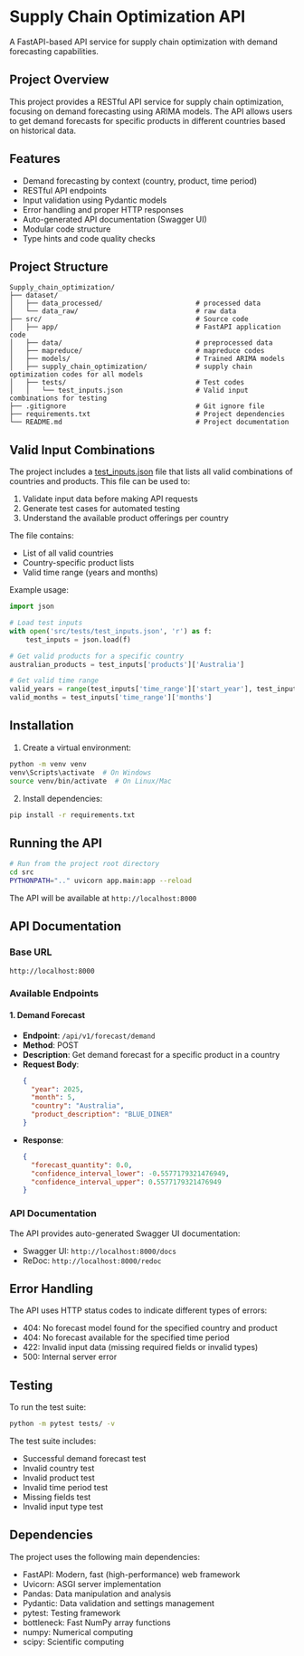 # Supply Chain Optimization API

A FastAPI-based API service for supply chain optimization with demand forecasting capabilities.

## Project Overview

This project provides a RESTful API service for supply chain optimization, focusing on demand forecasting using ARIMA models. The API allows users to get demand forecasts for specific products in different countries based on historical data.

## Features

- Demand forecasting by context (country, product, time period)
- RESTful API endpoints
- Input validation using Pydantic models
- Error handling and proper HTTP responses
- Auto-generated API documentation (Swagger UI)
- Modular code structure
- Type hints and code quality checks

## Project Structure

```
Supply_chain_optimization/
├── dataset/                  
│   ├── data_processed/                       # processed data
│   └── data_raw/                             # raw data
├── src/                                      # Source code
│   ├── app/                                  # FastAPI application code
│   ├── data/                                 # preprocessed data
│   ├── mapreduce/                            # mapreduce codes
│   ├── models/                               # Trained ARIMA models  
│   ├── supply_chain_optimization/            # supply chain optimization codes for all models
│   ├── tests/                                # Test codes
│   │   └── test_inputs.json                  # Valid input combinations for testing
├── .gitignore                                # Git ignore file
├── requirements.txt                          # Project dependencies
└── README.md                                 # Project documentation
```

## Valid Input Combinations

The project includes a [test_inputs.json](cci:7://file:///c:/Users/eddi/OneDrive/Bureau/Supply_chain_optimization/src/tests/test_inputs.json:0:0-0:0) file that lists all valid combinations of countries and products. This file can be used to:

1. Validate input data before making API requests
2. Generate test cases for automated testing
3. Understand the available product offerings per country

The file contains:
- List of all valid countries
- Country-specific product lists
- Valid time range (years and months)

Example usage:
```python
import json

# Load test inputs
with open('src/tests/test_inputs.json', 'r') as f:
    test_inputs = json.load(f)

# Get valid products for a specific country
australian_products = test_inputs['products']['Australia']

# Get valid time range
valid_years = range(test_inputs['time_range']['start_year'], test_inputs['time_range']['end_year'] + 1)
valid_months = test_inputs['time_range']['months']
```

## Installation

1. Create a virtual environment:
```bash
python -m venv venv
venv\Scripts\activate  # On Windows
source venv/bin/activate  # On Linux/Mac
```

2. Install dependencies:
```bash
pip install -r requirements.txt
```

## Running the API

```bash
# Run from the project root directory
cd src
PYTHONPATH=".." uvicorn app.main:app --reload
```

The API will be available at `http://localhost:8000`

## API Documentation

### Base URL

`http://localhost:8000`

### Available Endpoints

#### 1. Demand Forecast

- **Endpoint**: `/api/v1/forecast/demand`
- **Method**: POST
- **Description**: Get demand forecast for a specific product in a country
- **Request Body**:
  ```json
  {
    "year": 2025,
    "month": 5,
    "country": "Australia",
    "product_description": "BLUE_DINER"
  }
  ```
- **Response**:
  ```json
  {
    "forecast_quantity": 0.0,
    "confidence_interval_lower": -0.5577179321476949,
    "confidence_interval_upper": 0.5577179321476949
  }
  ```

### API Documentation

The API provides auto-generated Swagger UI documentation:
- Swagger UI: `http://localhost:8000/docs`
- ReDoc: `http://localhost:8000/redoc`

## Error Handling

The API uses HTTP status codes to indicate different types of errors:

- 404: No forecast model found for the specified country and product
- 404: No forecast available for the specified time period
- 422: Invalid input data (missing required fields or invalid types)
- 500: Internal server error

## Testing

To run the test suite:

```bash
python -m pytest tests/ -v
```

The test suite includes:
- Successful demand forecast test
- Invalid country test
- Invalid product test
- Invalid time period test
- Missing fields test
- Invalid input type test

## Dependencies

The project uses the following main dependencies:

- FastAPI: Modern, fast (high-performance) web framework
- Uvicorn: ASGI server implementation
- Pandas: Data manipulation and analysis
- Pydantic: Data validation and settings management
- pytest: Testing framework
- bottleneck: Fast NumPy array functions
- numpy: Numerical computing
- scipy: Scientific computing